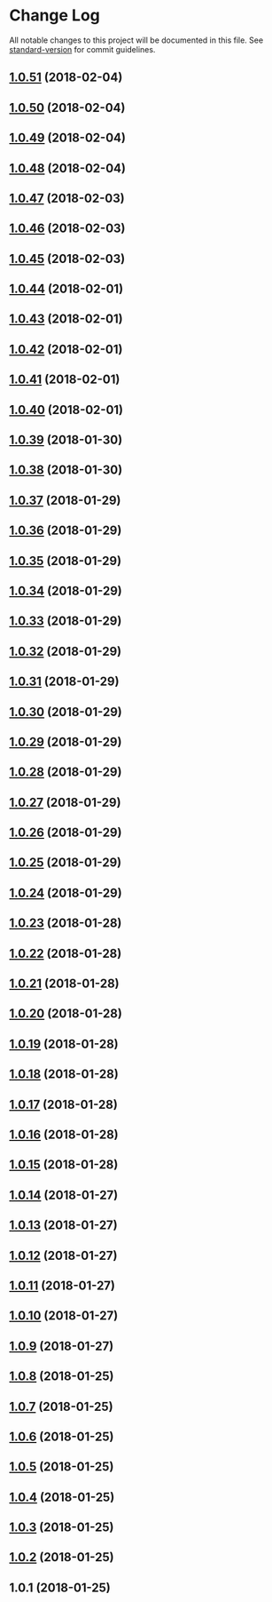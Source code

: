 # Change Log

All notable changes to this project will be documented in this file. See [standard-version](https://github.com/conventional-changelog/standard-version) for commit guidelines.

<a name="1.0.51"></a>
## [1.0.51](https://github.com/Quid2/ts/compare/v1.0.50...v1.0.51) (2018-02-04)



<a name="1.0.50"></a>
## [1.0.50](https://github.com/Quid2/ts/compare/v1.0.49...v1.0.50) (2018-02-04)



<a name="1.0.49"></a>
## [1.0.49](https://github.com/Quid2/ts/compare/v1.0.48...v1.0.49) (2018-02-04)



<a name="1.0.48"></a>
## [1.0.48](https://github.com/Quid2/ts/compare/v1.0.47...v1.0.48) (2018-02-04)



<a name="1.0.47"></a>
## [1.0.47](https://github.com/Quid2/ts/compare/v1.0.46...v1.0.47) (2018-02-03)



<a name="1.0.46"></a>
## [1.0.46](https://github.com/Quid2/ts/compare/v1.0.45...v1.0.46) (2018-02-03)



<a name="1.0.45"></a>
## [1.0.45](https://github.com/Quid2/ts/compare/v1.0.44...v1.0.45) (2018-02-03)



<a name="1.0.44"></a>
## [1.0.44](https://github.com/Quid2/ts/compare/v1.0.43...v1.0.44) (2018-02-01)



<a name="1.0.43"></a>
## [1.0.43](https://github.com/Quid2/ts/compare/v1.0.42...v1.0.43) (2018-02-01)



<a name="1.0.42"></a>
## [1.0.42](https://github.com/Quid2/ts/compare/v1.0.41...v1.0.42) (2018-02-01)



<a name="1.0.41"></a>
## [1.0.41](https://github.com/Quid2/ts/compare/v1.0.40...v1.0.41) (2018-02-01)



<a name="1.0.40"></a>
## [1.0.40](https://github.com/Quid2/ts/compare/v1.0.39...v1.0.40) (2018-02-01)



<a name="1.0.39"></a>
## [1.0.39](https://github.com/Quid2/ts/compare/v1.0.38...v1.0.39) (2018-01-30)



<a name="1.0.38"></a>
## [1.0.38](https://github.com/Quid2/ts/compare/v1.0.37...v1.0.38) (2018-01-30)



<a name="1.0.37"></a>
## [1.0.37](https://github.com/Quid2/ts/compare/v1.0.36...v1.0.37) (2018-01-29)



<a name="1.0.36"></a>
## [1.0.36](https://github.com/Quid2/ts/compare/v1.0.35...v1.0.36) (2018-01-29)



<a name="1.0.35"></a>
## [1.0.35](https://github.com/Quid2/ts/compare/v1.0.34...v1.0.35) (2018-01-29)



<a name="1.0.34"></a>
## [1.0.34](https://github.com/Quid2/ts/compare/v1.0.33...v1.0.34) (2018-01-29)



<a name="1.0.33"></a>
## [1.0.33](https://github.com/Quid2/ts/compare/v1.0.32...v1.0.33) (2018-01-29)



<a name="1.0.32"></a>
## [1.0.32](https://github.com/Quid2/ts/compare/v1.0.31...v1.0.32) (2018-01-29)



<a name="1.0.31"></a>
## [1.0.31](https://github.com/Quid2/ts/compare/v1.0.30...v1.0.31) (2018-01-29)



<a name="1.0.30"></a>
## [1.0.30](https://github.com/Quid2/ts/compare/v1.0.29...v1.0.30) (2018-01-29)



<a name="1.0.29"></a>
## [1.0.29](https://github.com/Quid2/ts/compare/v1.0.28...v1.0.29) (2018-01-29)



<a name="1.0.28"></a>
## [1.0.28](https://github.com/Quid2/ts/compare/v1.0.27...v1.0.28) (2018-01-29)



<a name="1.0.27"></a>
## [1.0.27](https://github.com/Quid2/ts/compare/v1.0.26...v1.0.27) (2018-01-29)



<a name="1.0.26"></a>
## [1.0.26](https://github.com/Quid2/ts/compare/v1.0.25...v1.0.26) (2018-01-29)



<a name="1.0.25"></a>
## [1.0.25](https://github.com/Quid2/ts/compare/v1.0.24...v1.0.25) (2018-01-29)



<a name="1.0.24"></a>
## [1.0.24](https://github.com/Quid2/ts/compare/v1.0.23...v1.0.24) (2018-01-29)



<a name="1.0.23"></a>
## [1.0.23](https://github.com/Quid2/ts/compare/v1.0.22...v1.0.23) (2018-01-28)



<a name="1.0.22"></a>
## [1.0.22](https://github.com/Quid2/ts/compare/v1.0.21...v1.0.22) (2018-01-28)



<a name="1.0.21"></a>
## [1.0.21](https://github.com/Quid2/ts/compare/v1.0.20...v1.0.21) (2018-01-28)



<a name="1.0.20"></a>
## [1.0.20](https://github.com/Quid2/ts/compare/v1.0.19...v1.0.20) (2018-01-28)



<a name="1.0.19"></a>
## [1.0.19](https://github.com/Quid2/ts/compare/v1.0.18...v1.0.19) (2018-01-28)



<a name="1.0.18"></a>
## [1.0.18](https://github.com/Quid2/ts/compare/v1.0.17...v1.0.18) (2018-01-28)



<a name="1.0.17"></a>
## [1.0.17](https://github.com/Quid2/ts/compare/v1.0.16...v1.0.17) (2018-01-28)



<a name="1.0.16"></a>
## [1.0.16](https://github.com/Quid2/ts/compare/v1.0.15...v1.0.16) (2018-01-28)



<a name="1.0.15"></a>
## [1.0.15](https://github.com/Quid2/ts/compare/v1.0.14...v1.0.15) (2018-01-28)



<a name="1.0.14"></a>
## [1.0.14](https://github.com/Quid2/ts/compare/v1.0.13...v1.0.14) (2018-01-27)



<a name="1.0.13"></a>
## [1.0.13](https://github.com/Quid2/ts/compare/v1.0.12...v1.0.13) (2018-01-27)



<a name="1.0.12"></a>
## [1.0.12](https://github.com/Quid2/ts/compare/v1.0.11...v1.0.12) (2018-01-27)



<a name="1.0.11"></a>
## [1.0.11](https://github.com/Quid2/ts/compare/v1.0.10...v1.0.11) (2018-01-27)



<a name="1.0.10"></a>
## [1.0.10](https://github.com/Quid2/ts/compare/v1.0.9...v1.0.10) (2018-01-27)



<a name="1.0.9"></a>
## [1.0.9](https://github.com/Quid2/ts/compare/v1.0.8...v1.0.9) (2018-01-27)



<a name="1.0.8"></a>
## [1.0.8](https://github.com/Quid2/ts/compare/v1.0.7...v1.0.8) (2018-01-25)



<a name="1.0.7"></a>
## [1.0.7](https://github.com/Quid2/ts/compare/v1.0.6...v1.0.7) (2018-01-25)



<a name="1.0.6"></a>
## [1.0.6](https://github.com/Quid2/ts/compare/v1.0.5...v1.0.6) (2018-01-25)



<a name="1.0.5"></a>
## [1.0.5](https://github.com/Quid2/ts/compare/v1.0.4...v1.0.5) (2018-01-25)



<a name="1.0.4"></a>
## [1.0.4](https://github.com/Quid2/ts/compare/v1.0.3...v1.0.4) (2018-01-25)



<a name="1.0.3"></a>
## [1.0.3](https://github.com/Quid2/ts/compare/v1.0.2...v1.0.3) (2018-01-25)



<a name="1.0.2"></a>
## [1.0.2](https://github.com/Quid2/ts/compare/v1.0.1...v1.0.2) (2018-01-25)



<a name="1.0.1"></a>
## 1.0.1 (2018-01-25)
